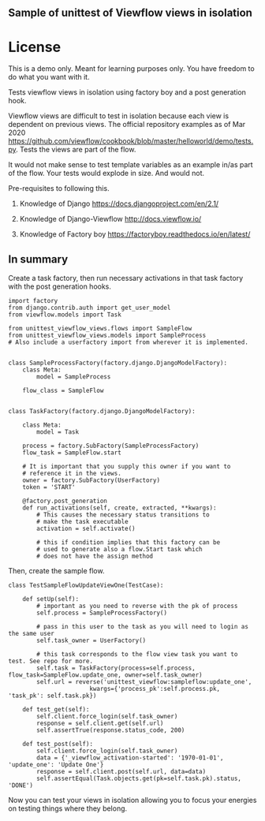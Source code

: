 Sample of unittest of Viewflow views in isolation
--------------------------------------------------
License
=======
This is a demo only. Meant for learning purposes only. You have freedom 
to do what you want with it.

Tests viewflow views in isolation using factory boy and a post generation hook.

Viewflow views are difficult to test in isolation because each view is dependent on
previous views. The official repository examples as of Mar 2020
https://github.com/viewflow/cookbook/blob/master/helloworld/demo/tests.py. Tests the views are part of
the flow.

It would not make sense to test template variables as an example in/as part of the flow. 
Your tests would explode in size. And would not.

Pre-requisites to following this.

1. Knowledge of Django https://docs.djangoproject.com/en/2.1/

2. Knowledge of Django-Viewflow http://docs.viewflow.io/

3. Knowledge of Factory boy https://factoryboy.readthedocs.io/en/latest/

In summary
----------

Create a task factory, then run necessary activations in that task factory with the post generation
hooks.

    import factory
    from django.contrib.auth import get_user_model
    from viewflow.models import Task

    from unittest_viewflow_views.flows import SampleFlow
    from unittest_viewflow_views.models import SampleProcess
    # Also include a userfactory import from wherever it is implemented.


    class SampleProcessFactory(factory.django.DjangoModelFactory):
        class Meta:
            model = SampleProcess

        flow_class = SampleFlow


    class TaskFactory(factory.django.DjangoModelFactory):

        class Meta:
            model = Task

        process = factory.SubFactory(SampleProcessFactory)
        flow_task = SampleFlow.start

        # It is important that you supply this owner if you want to
        # reference it in the views.
        owner = factory.SubFactory(UserFactory)
        token = 'START'

        @factory.post_generation
        def run_activations(self, create, extracted, **kwargs):
            # This causes the necessary status transitions to
            # make the task executable
            activation = self.activate()

            # this if condition implies that this factory can be
            # used to generate also a flow.Start task which
            # does not have the assign method


Then, create the sample flow. 

    class TestSampleFlowUpdateViewOne(TestCase):

        def setUp(self):
            # important as you need to reverse with the pk of process
            self.process = SampleProcessFactory() 
            
            # pass in this user to the task as you will need to login as the same user
            self.task_owner = UserFactory()
            
            # this task corresponds to the flow view task you want to test. See repo for more.
            self.task = TaskFactory(process=self.process, flow_task=SampleFlow.update_one, owner=self.task_owner)
            self.url = reverse('unittest_viewflow:sampleflow:update_one',
                           kwargs={'process_pk':self.process.pk, 'task_pk': self.task.pk})

        def test_get(self):
            self.client.force_login(self.task_owner)
            response = self.client.get(self.url)
            self.assertTrue(response.status_code, 200)

        def test_post(self):
            self.client.force_login(self.task_owner)
            data = {'_viewflow_activation-started': '1970-01-01', 'update_one': 'Update One'}
            response = self.client.post(self.url, data=data)
            self.assertEqual(Task.objects.get(pk=self.task.pk).status, 'DONE')

Now you can test your views in isolation allowing you to focus your energies on testing things
where they belong.